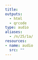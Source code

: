 ```yaml
---
title:
outputs:
  - html
  - qrcode
type: audio
aliases:
  - /n/25/1a/
resources:
- name: audio
  src: ""
---
```


